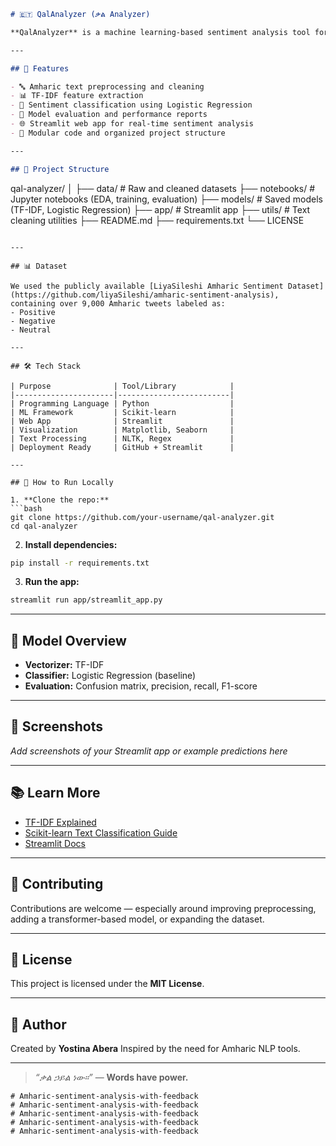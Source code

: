 ```markdown
# 🇪🇹 QalAnalyzer (ቃል Analyzer)

**QalAnalyzer** is a machine learning-based sentiment analysis tool for the Amharic language. It classifies Amharic text into three categories: **Positive**, **Negative**, and **Neutral**. Built with a focus on low-resource language NLP, this project uses classical ML methods and a simple web app interface for practical use in Ethiopia and beyond.

---

## 🌟 Features

- 🔤 Amharic text preprocessing and cleaning
- 📊 TF-IDF feature extraction
- 🤖 Sentiment classification using Logistic Regression
- 🧪 Model evaluation and performance reports
- 🌐 Streamlit web app for real-time sentiment analysis
- 📁 Modular code and organized project structure

---

## 📂 Project Structure

```

qal-analyzer/
│
├── data/               # Raw and cleaned datasets
├── notebooks/          # Jupyter notebooks (EDA, training, evaluation)
├── models/             # Saved models (TF-IDF, Logistic Regression)
├── app/                # Streamlit app
├── utils/              # Text cleaning utilities
├── README.md
├── requirements.txt
└── LICENSE

````

---

## 📊 Dataset

We used the publicly available [LiyaSileshi Amharic Sentiment Dataset](https://github.com/liyaSileshi/amharic-sentiment-analysis), containing over 9,000 Amharic tweets labeled as:
- Positive
- Negative
- Neutral

---

## 🛠️ Tech Stack

| Purpose              | Tool/Library            |
|----------------------|-------------------------|
| Programming Language | Python                  |
| ML Framework         | Scikit-learn            |
| Web App              | Streamlit               |
| Visualization        | Matplotlib, Seaborn     |
| Text Processing      | NLTK, Regex             |
| Deployment Ready     | GitHub + Streamlit      |

---

## 🚀 How to Run Locally

1. **Clone the repo:**
```bash
git clone https://github.com/your-username/qal-analyzer.git
cd qal-analyzer
````

2. **Install dependencies:**

```bash
pip install -r requirements.txt
```

3. **Run the app:**

```bash
streamlit run app/streamlit_app.py
```

---

## 🧠 Model Overview

* **Vectorizer:** TF-IDF
* **Classifier:** Logistic Regression (baseline)
* **Evaluation:** Confusion matrix, precision, recall, F1-score

---

## 📸 Screenshots

*Add screenshots of your Streamlit app or example predictions here*

---

## 📚 Learn More

* [TF-IDF Explained](https://monkeylearn.com/blog/what-is-tf-idf/)
* [Scikit-learn Text Classification Guide](https://scikit-learn.org/stable/tutorial/text_analytics/working_with_text_data.html)
* [Streamlit Docs](https://docs.streamlit.io/)

---

## 🤝 Contributing

Contributions are welcome — especially around improving preprocessing, adding a transformer-based model, or expanding the dataset.

---

## 📜 License

This project is licensed under the **MIT License**.

---

## 🧠 Author

Created by **Yostina Abera**
Inspired by the need for Amharic NLP tools.

---

> *“ቃል ኃይል ነው።”* — **Words have power.**

```
# Amharic-sentiment-analysis-with-feedback
# Amharic-sentiment-analysis-with-feedback
# Amharic-sentiment-analysis-with-feedback
# Amharic-sentiment-analysis-with-feedback
# Amharic-sentiment-analysis-with-feedback
